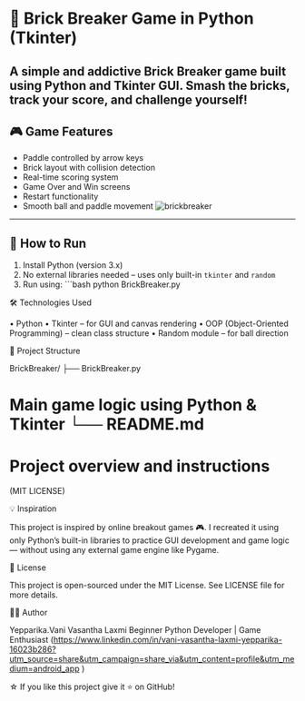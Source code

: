 # 🧱 Brick Breaker Game in Python (Tkinter) 
A simple and addictive Brick Breaker game built using Python and Tkinter GUI. 
Smash the bricks, track your score, and challenge yourself! 
--- 
## 🎮 Game Features
 - Paddle controlled by arrow keys 
- Brick layout with collision detection
 - Real-time scoring system 
- Game Over and Win screens
 - Restart functionality 
- Smooth ball and paddle movement
![brickbreaker](https://github.com/user-attachments/assets/cc91b463-350b-4b63-835d-5f88febb078b)

--- 
## 🚀 How to Run 
1. Install Python (version 3.x) 
2. No external libraries needed – uses only built-in `tkinter` and `random`
 3. Run using: ```bash python BrickBreaker.py 

🛠️ Technologies Used

• Python 
• Tkinter – for GUI and canvas rendering
• OOP (Object-Oriented Programming) – clean class structure
• Random module – for ball direction

📁 Project Structure

BrickBreaker/
 ├── BrickBreaker.py 
# Main game logic using Python & Tkinter └── README.md 
# Project overview and instructions 

(MIT LICENSE)

💡 Inspiration

This project is inspired by online breakout games 🎮. 
I recreated it using only Python’s built-in libraries to practice GUI development and game logic — without using any external game engine like Pygame.

📃 License

This project is open-sourced under the MIT License. See LICENSE file for more details.

👨‍💻 Author

Yepparika.Vani Vasantha Laxmi 
Beginner Python Developer | Game Enthusiast
(https://www.linkedin.com/in/vani-vasantha-laxmi-yepparika-16023b286?utm_source=share&utm_campaign=share_via&utm_content=profile&utm_medium=android_app )

☆ If you like this project
 give it ⭐️ on GitHub!
